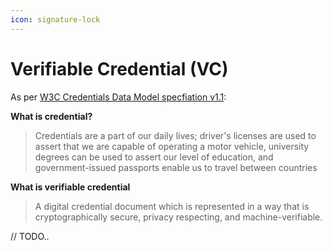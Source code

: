 ```yaml
---
icon: signature-lock
---
```


# Verifiable Credential (VC)

As per [W3C Credentials Data Model specfiation v1.1](https://www.w3.org/TR/vc-data-model/):

**What is credential?**

> Credentials are a part of our daily lives; driver's licenses are used to assert that we are capable of operating a motor vehicle, university degrees can be used to assert our level of education, and government-issued passports enable us to travel between countries

**What is verifiable credential**

> A digital credential document which is represented in a way that is cryptographically secure, privacy respecting, and machine-verifiable.

// TODO..
